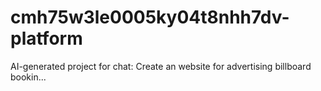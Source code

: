 # cmh75w3le0005ky04t8nhh7dv-platform
AI-generated project for chat: Create an website for advertising billboard bookin...
